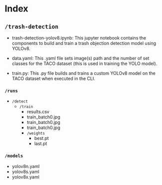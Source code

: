 # Index

## `/trash-detection`

* trash-detection-yolov8.ipynb: This jupyter notebook contains the components to build and train a trash objection detection model using YOLOv8.

* data.yaml: This .yaml file sets image(s) path and the number of set classes for the TACO dataset (this is used in training the YOLO model). 

* train.py: This .py file builds and trains a custom YOLOv8 model on the TACO dataset when executed in the CLI. 

### `/runs`
* `/detect`
  * `/train`
     * results.csv
     * train_batch0.jpg
     * train_batch0.jpg
     * train_batch0.jpg
     * `/weights`
       * best.pt
       * last.pt
         
### `/models`
* yolov8n.yaml
* yolov8s.yaml
* yolov8x.yaml
